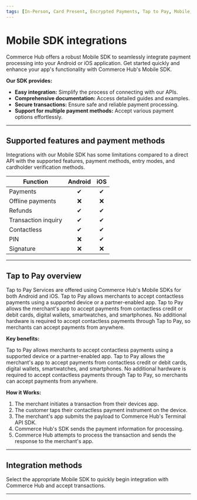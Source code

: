 ```yaml
---
tags: [In-Person, Card Present, Encrypted Payments, Tap to Pay, Mobile, Wallet, Contactless]
---
```


# Mobile SDK integrations

Commerce Hub offers a robust Mobile SDK to seamlessly integrate payment processing into your Android or iOS application. Get started quickly and enhance your app's functionality with Commerce Hub's Mobile SDK.

**Our SDK provides:**

- **Easy integration:** Simplify the process of connecting with our APIs.
- **Comprehensive documentation:** Access detailed guides and examples.
- **Secure transactions:** Ensure safe and reliable payment processing.
- **Support for multiple payment methods:** Accept various payment options effortlessly.

---

## Supported features and payment methods

Integrations with our Mobile SDK has some limitations compared to a direct API with the supported features, payment methods, entry modes, and cardholder verification methods.

| Function | Android | iOS |
| ----- | :-----: | :-----: |
| Payments | &#10004; | &#10004; |
| Offline payments | &#10060; | &#10060; |
| Refunds | &#10004; | &#10004; |
| Transaction inquiry | &#10004; | &#10004; |
| Contactless | &#10004; | &#10004; |
| PIN | &#10060; | &#10004; |
| Signature | &#10060; | &#10060; |

---

## Tap to Pay overview

Tap to Pay Services are offered using Commerce Hub's Mobile SDKs for both Android and iOS. Tap to Pay allows merchants to accept contactless payments using a supported device or a partner-enabled app. Tap to Pay allows the merchant's app to accept payments from contactless credit or debit cards, digital wallets, smartwatches, and smartphones. No additional hardware is required to accept contactless payments through Tap to Pay, so merchants can accept payments from anywhere.

**Key benefits:**

Tap to Pay allows merchants to accept contactless payments using a supported device or a partner-enabled app. Tap to Pay allows the merchant's app to accept payments from contactless credit or debit cards, digital wallets, smartwatches, and smartphones. No additional hardware is required to accept contactless payments through Tap to Pay, so merchants can accept payments from anywhere.

**How it Works:**

1. The merchant initiates a transaction from their devices app.
2. The customer taps their contactless payment instrument on the device.
3. The merchant's app submits the payload to Commerce Hub's Terminal API SDK.
4. Commerce Hub's SDK sends the payment information for processing.
5. Commerce Hub attempts to process the transaction and sends the response to the merchant's app.

---

## Integration methods

Select the appropriate Mobile SDK to quickly begin integration with Commerce Hub and accept transactions.

<!-- type: row -->

<!-- type: card
title: Tap to Pay on Android
description: Integrate your POS app with the Commerce Hub's Terminal SDK for Android to make Tap to Pay on Android transactions.
link: ?path=docs/In-Person/Integrations/Terminal-API/Android-TTP.md
-->

<!-- type: card
title: Tap to Pay on iPhone
description: Integrate your POS app with the Commerce Hub's Terminal API SDK for iOS to make Tap to Pay on iPhone transactions.
link: ?path=docs/In-Person/Integrations/Terminal-API/iPhone-TTP.md
-->

<!-- type: row-end -->

---
